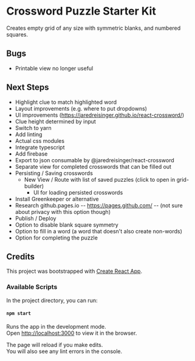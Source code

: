 # Crossword Puzzle Starter Kit

Creates empty grid of any size with symmetric blanks, and numbered squares.

## Bugs
* Printable view no longer useful


## Next Steps
* Highlight clue to match highlighted word
* Layout improvements (e.g. where to put dropdowns)
* UI improvements (https://jaredreisinger.github.io/react-crossword/)
* Clue height determined by input
* Switch to yarn
* Add linting
* Actual css modules
* Integrate typescript
* Add firebase 
* Export to json consumable by @jaredreisinger/react-crossword
* Separate view for completed crosswords that can be filled out
* Persisting / Saving crosswords
  * New View / Route with list of saved puzzles (click to open in grid-builder)
	* UI for loading persisted crosswords
* Install Greenkeeper or alternative
* Research github.pages.io -- https://pages.github.com/ -- (not sure about privacy with this option though)
* Publish / Deploy
* Option to disable blank square symmetry
* Option to fill in a word (a word that doesn't also create non-words)
* Option for completing the puzzle



## Credits

This project was bootstrapped with [Create React App](https://github.com/facebook/create-react-app).

### Available Scripts

In the project directory, you can run:

#### `npm start`

Runs the app in the development mode.<br>
Open [http://localhost:3000](http://localhost:3000) to view it in the browser.

The page will reload if you make edits.<br>
You will also see any lint errors in the console.

